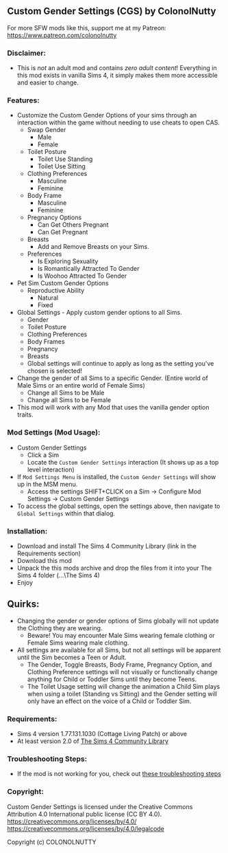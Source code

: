 ## Custom Gender Settings (CGS) by ColonolNutty

For more SFW mods like this, support me at my Patreon: https://www.patreon.com/colonolnutty

### Disclaimer:

- This is *not* an adult mod and contains *zero adult content*! Everything in this mod exists in vanilla Sims 4, it simply makes them more accessible and easier to change.

### Features:

- Customize the Custom Gender Options of your sims through an interaction within the game without needing to use cheats to open CAS.
  - Swap Gender
    - Male
	- Female
  - Toilet Posture
    - Toilet Use Standing
    - Toilet Use Sitting
  - Clothing Preferences
    - Masculine
    - Feminine
  - Body Frame
    - Masculine
    - Feminine
  - Pregnancy Options
    - Can Get Others Pregnant
    - Can Get Pregnant
  - Breasts
    - Add and Remove Breasts on your Sims.
  - Preferences
    - Is Exploring Sexuality
    - Is Romantically Attracted To Gender
    - Is Woohoo Attracted To Gender
- Pet Sim Custom Gender Options
  - Reproductive Ability
    - Natural
    - Fixed
- Global Settings - Apply custom gender options to all Sims.
  - Gender
  - Toilet Posture
  - Clothing Preferences
  - Body Frames
  - Pregnancy
  - Breasts
  - Global settings will continue to apply as long as the setting you've chosen is selected!
- Change the gender of all Sims to a specific Gender. (Entire world of Male Sims or an entire world of Female Sims)
  - Change all Sims to be Male
  - Change all Sims to be Female
- This mod will work with any Mod that uses the vanilla gender option traits.


### Mod Settings (Mod Usage):

- Custom Gender Settings
  - Click a Sim
  - Locate the `Custom Gender Settings` interaction (It shows up as a top level interaction)
- If `Mod Settings Menu` is installed, the `Custom Gender Settings` will show up in the MSM menu.
  - Access the settings SHIFT+CLICK on a Sim -> Configure Mod Settings -> Custom Gender Settings
- To access the global settings, open the settings above, then navigate to `Global Settings` within that dialog.


### Installation:

- Download and install The Sims 4 Community Library (link in the Requirements section)
- Download this mod
- Unpack the this mods archive and drop the files from it into your The Sims 4 folder (...\The Sims 4\)
- Enjoy


## Quirks:

- Changing the gender or gender options of Sims globally will not update the Clothing they are wearing.
  - Beware! You may encounter Male Sims wearing female clothing or Female Sims wearing male clothing.
- All settings are available for all Sims, but not all settings will be apparent until the Sim becomes a Teen or Adult.
  - The Gender, Toggle Breasts, Body Frame, Pregnancy Option, and Clothing Preference settings will not visually or functionally change anything for Child or Toddler Sims until they become Teens.
  - The Toilet Usage setting will change the animation a Child Sim plays when using a toilet (Standing vs Sitting) and the Gender setting will only have an effect on the voice of a Child or Toddler Sim.
 

### Requirements:

- Sims 4 version 1.77.131.1030 (Cottage Living Patch) or above
- At least version 2.0 of [The Sims 4 Community Library](https://github.com/ColonolNutty/Sims4CommunityLibrary/releases/download/v2.0/sims4communitylib.v2.0.zip)


### Troubleshooting Steps:

- If the mod is not working for you, check out [these troubleshooting steps](https://github.com/ColonolNutty/Sims4CommunityLibrary/wiki/Troubleshooting-Mods%2C-Both-Using-Or-Not-Using-S4CL)

### Copyright:

Custom Gender Settings is licensed under the Creative Commons Attribution 4.0 International public license (CC BY 4.0).
https://creativecommons.org/licenses/by/4.0/
https://creativecommons.org/licenses/by/4.0/legalcode

Copyright (c) COLONOLNUTTY